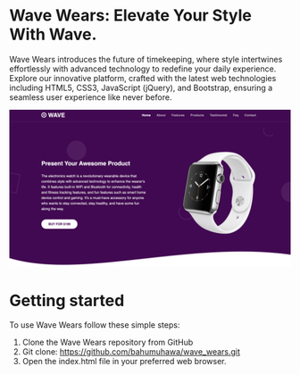 # Wave Wears: Elevate Your Style With Wave.

Wave Wears introduces the future of timekeeping, where style intertwines effortlessly with advanced technology to redefine your daily experience. Explore our innovative platform, crafted with the latest web technologies including HTML5, CSS3, JavaScript (jQuery), and Bootstrap, ensuring a seamless user experience like never before.

  ![Wave Wears](wears.png)

# Getting started 

To use Wave Wears follow these simple steps:
1. Clone the Wave Wears repository from GitHub
2. Git clone: https://github.com/bahumuhawa/wave_wears.git
3. Open the index.html file in your preferred web browser.
